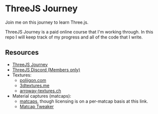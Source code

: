 # ThreeJS Journey

Join me on this journey to learn Three.js.

ThreeJS Journey is a paid online course that I'm working through.
In this repo I will keep track of my progress and all of the code that I write.

## Resources

* [ThreeJS Journey](https://threejs-journey.com/)
* [ThreeJS Discord (Members only)](https://discord.com/channels/754266029475233803/754272681226010674)
* Textures:
  * [poliigon.com](https://www.poliigon.com/)
  * [3dtextures.me](https://3dtextures.me/)
  * [arroway-textures.ch](https://www.arroway-textures.ch/)
* Material captures (matcaps):
  * [matcaps](https://github.com/nidorx/matcaps), though licensing is on a
    per-matcap basis at this link.
  * [Matcap Tweaker](https://www.kchapelier.com/matcap-studio/)


